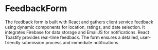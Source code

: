 # FeedbackForm
The feedback form is built with React and gathers client service feedback using dynamic components for location, ratings, and date selection. It integrates Firebase for data storage and EmailJS for notifications. React Toastify provides real-time feedback. The form ensures a detailed, user-friendly submission process and immediate notifications.
